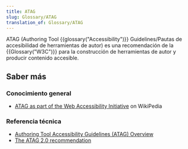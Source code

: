 ```yaml
---
title: ATAG
slug: Glossary/ATAG
translation_of: Glossary/ATAG
---
```

ATAG (Authoring Tool {{glossary("Accessibility")}} Guidelines/Pautas de accesibilidad de herramientas de autor) es una recomendación de la {{Glossary("W3C")}} para la construcción de herramientas de autor y producir contenido accesible.

## Saber más

### Conocimiento general

- [ATAG as part of the Web Accessibility Initiative](http://en.wikipedia.org/wiki/Web_Accessibility_Initiative#Authoring_Tools_Accessibility_Guidelines_.28ATAG.29) on WikiPedia

### Referencia técnica

- [Authoring Tool Accessibility Guidelines (ATAG) Overview](http://www.w3.org/WAI/intro/atag.php)
- [The ATAG 2.0 recommendation](http://www.w3.org/TR/ATAG20/)

